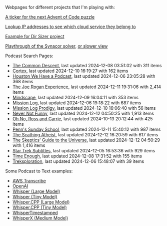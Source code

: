 Webpages for different projects that I'm playing with:

[A ticker for the next Advent of Code puzzle](https://seligman.github.io/aoc_ticker.html)

[Lookup IP addresses to see which cloud service they belong to](https://seligman.github.io/cloud-ips/index.html)

[Example for Dir Sizer project](https://seligman.github.io/dir_sizer/cost_example.html)

[Playthrough of the Synacor solver](https://seligman.github.io/synacor/run_script_speed.html), [or slower view](https://seligman.github.io/synacor/run_script.html)

Podcast Search Pages:
<!-- Podcasts Start -->
* [The Common Descent](https://seligman.github.io/podcasts/common_descent/common_descent.html), last updated 2024-12-08 03:51:02 with 311 items
* [Cortex](https://seligman.github.io/podcasts/cortex_pod/cortex_pod.html), last updated 2024-12-10 16:19:27 with 162 items
* [Houston We Have a Podcast](https://seligman.github.io/podcasts/houston_we_have_a_podcast/houston_we_have_a_podcast.html), last updated 2024-12-06 23:05:28 with 368 items
* [The Joe Rogan Experience](https://seligman.github.io/podcasts/jre/jre.html), last updated 2024-12-11 19:31:06 with 2,414 items
* [Mindscape](https://seligman.github.io/podcasts/mindscape/mindscape.html), last updated 2024-12-09 16:04:11 with 353 items
* [Mission Log](https://seligman.github.io/podcasts/mission_log/mission_log.html), last updated 2024-12-06 19:18:22 with 687 items
* [Mission Log Prodigy](https://seligman.github.io/podcasts/ml_prodigy/ml_prodigy.html), last updated 2024-12-10 16:06:40 with 56 items
* [Never Not Funny](https://seligman.github.io/podcasts/nevernotfunny/nevernotfunny.html), last updated 2024-12-12 04:50:25 with 1,913 items
* [Oh No, Ross and Carrie](https://seligman.github.io/podcasts/oh_no/oh_no.html), last updated 2024-10-13 20:12:44 with 425 items
* [Penn's Sunday School](https://seligman.github.io/podcasts/penn_sunday_school/penn_sunday_school.html), last updated 2024-12-11 15:40:12 with 987 items
* [The Scathing Atheist](https://seligman.github.io/podcasts/scathing/scathing.html), last updated 2024-12-12 16:20:59 with 617 items
* [The Skeptics' Guide to the Universe](https://seligman.github.io/podcasts/sgu/sgu.html), last updated 2024-12-12 04:50:29 with 1,416 items
* [Star Trek Subtitles](https://seligman.github.io/star_trek_subtitles/star_trek_subtitles.html), last updated 2024-12-05 16:53:36 with 929 items
* [Time Enough](https://seligman.github.io/podcasts/time_enough/time_enough.html), last updated 2024-12-08 17:31:52 with 155 items
* [Treksploration](https://seligman.github.io/podcasts/treksploration/treksploration.html), last updated 2024-12-06 15:48:07 with 39 items
<!-- Podcasts End -->

Some Podcast to Text examples:
* [AWS Transcribe](https://seligman.github.io/podcast_to_text/Example-Results-AWS-Transcribe.html)
* [OpenAI](https://seligman.github.io/podcast_to_text/Example-Results-OpenAI.html)
* [Whisper (Large Model)](https://seligman.github.io/podcast_to_text/Example-Results-Whisper-Large.html)
* [Whisper (Tiny Model)](https://seligman.github.io/podcast_to_text/Example-Results-Whisper-Tiny.html)
* [Whisper.CPP (Large Model)](https://seligman.github.io/podcast_to_text/Example-Results-Whisper_CPP-Large.html)
* [Whisper.CPP (Tiny Model)](https://seligman.github.io/podcast_to_text/Example-Results-Whisper_CPP-Tiny.html)
* [WhisperTimestamped](https://seligman.github.io/podcast_to_text/Example-Results-WhisperTimestamped-Medium.html)
* [WhisperX (Medium Model)](https://seligman.github.io/podcast_to_text/Example-Results-WhisperX-Medium.html)

